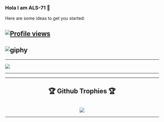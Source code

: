 ### Hola I am ALS-71 👋

Here are some ideas to get you started:

 [![Profile views](https://gpvc.arturio.dev/github-profile-views-counter)](https://github.com/als-71&color=c03546)
-----
![giphy](https://user-images.githubusercontent.com/77507222/106824690-8dd73a00-66ad-11eb-89e2-53e13ac6f594.gif)
-----

-----
<img align="center" src="https://github-readme-stats.anuraghazra1.vercel.app/api/top-langs/?username=als-71&theme=highcontrast" />

-----
----
<div align="center">  
     <h2>🏆 Github Trophies 🏆</h2> <br>
    <img src="https://github-profile-trophy.vercel.app/?username=als-71&theme=dracula"/>   
</div>

-----
